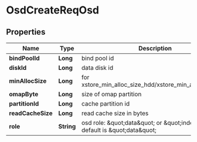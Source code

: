 # OsdCreateReqOsd

## Properties
Name | Type | Description | Notes
------------ | ------------- | ------------- | -------------
**bindPoolId** | **Long** | bind pool id |  [optional]
**diskId** | **Long** | data disk id |  [optional]
**minAllocSize** | **Long** | for xstore_min_alloc_size_hdd/xstore_min_alloc_size_ssd |  [optional]
**omapByte** | **Long** | size of omap partition |  [optional]
**partitionId** | **Long** | cache partition id |  [optional]
**readCacheSize** | **Long** | read cache size in bytes |  [optional]
**role** | **String** | osd role: \&quot;data\&quot; or \&quot;index\&quot;, default is \&quot;data\&quot; |  [optional]
